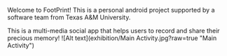 Welcome to FootPrint!
This is a personal android project supported by a software team from Texas A&M University.

This is a multi-media social app that helps users to record and share their precious memory!
![Alt text](exhibition/Main Activity.jpg?raw=true "Main Activity")
